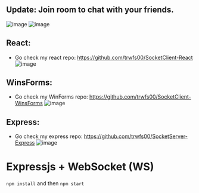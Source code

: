 ## Update: Join room to chat with your friends.
![image](https://github.com/user-attachments/assets/b1c73db0-191a-4da7-a00f-cb0a9cf65d50)
![image](https://github.com/user-attachments/assets/49ef2f22-030d-4b63-bd8b-fca190208557)

## React:
- Go check my react repo: https://github.com/trwfs00/SocketClient-React
![image](https://github.com/user-attachments/assets/98595559-ba4a-44b2-8265-26742bd13bd0)

## WinsForms:
- Go check my WinForms repo: https://github.com/trwfs00/SocketClient-WinsForms
![image](https://github.com/user-attachments/assets/2bddc1bd-b851-478f-a2f9-44d67df94579)

## Express:
- Go check my express repo: https://github.com/trwfs00/SocketServer-Express
![image](https://github.com/user-attachments/assets/395cd84d-4ff4-41b0-9441-3a3e5a6d7bf9)

# Expressjs + WebSocket (WS)
`npm install` and then `npm start`
